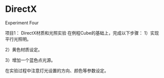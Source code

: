 # DirectX
Experiment Four


项目1： DirectX材质和光照实验
在例程Cube的基础上，完成以下步骤：
1）实现平行光照明。

2）黄色材质设定。

3）增加一个蓝色点光源。

在实验过程中注意灯光设置的方向、颜色等参数设定。
